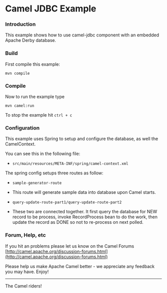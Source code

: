 # Camel JDBC Example

### Introduction

This example shows how to use camel-jdbc component with an embedded
Apache Derby database.

### Build

First compile this example:
	
	mvn compile

### Compile

Now to run the example type

	mvn camel:run

To stop the example hit `ctrl + c`

### Configuration

This example uses Spring to setup and configure the database,
as well the CamelContext.

You can see this in the following file:
* `src/main/resources/META-INF/spring/camel-context.xml`

The spring config setups three routes as follow:

* `sample-generator-route`
 - This route will generate sample data into database upon Camel starts.
* `query-update-route-part1/query-update-route-part2`
 - These two are connected together. It first query the database for NEW record to be process, invoke RecordProcess bean to do the work, then update the record as DONE so not to re-process on next polled.


### Forum, Help, etc 

If you hit an problems please let us know on the Camel Forums [http://camel.apache.org/discussion-forums.html](http://camel.apache.org/discussion-forums.html)

Please help us make Apache Camel better - we appreciate any feedback you may
have.  Enjoy!

------------------------
The Camel riders!